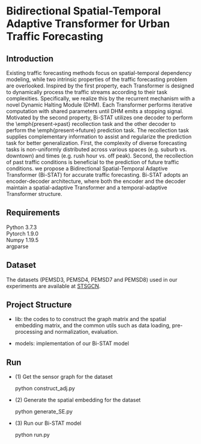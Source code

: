 # Bidirectional Spatial-Temporal Adaptive Transformer for Urban Traffic Forecasting

## Introduction
Existing traffic forecasting methods focus on spatial-temporal dependency modeling, while two intrinsic properties of the traffic forecasting problem are overlooked. 
Inspired by the first property, each Transformer is designed to dynamically process the traffic streams according to their task complexities. 
Specifically, we realize this by the recurrent mechanism with a novel Dynamic Halting Module (DHM). Each Transformer performs iterative computation with shared parameters until DHM emits a stopping signal. 
Motivated by the second property, Bi-STAT utilizes one decoder to perform the \emph{present$\rightarrow$past} recollection task and the other decoder to perform the \emph{present$\rightarrow$future} prediction task. The recollection task supplies complementary information to assist and regularize the prediction task for better generalization. 
First, the complexity of diverse forecasting tasks is non-uniformly distributed across various spaces (e.g. suburb vs. downtown) and times (e.g. rush hour vs. off peak). 
Second, the recollection of past traffic conditions is beneficial to the prediction of future traffic conditions. 
we propose a Bidirectional Spatial-Temporal Adaptive Transformer (Bi-STAT) for accurate traffic forecasting. 
Bi-STAT adopts an encoder-decoder architecture, where both the encoder and the decoder maintain a spatial-adaptive 
Transformer and a temporal-adaptive Transformer structure. 

## Requirements

Python 3.7.3   
Pytorch 1.9.0   
Numpy 1.19.5   
argparse

## Dataset

The datasets (PEMSD3, PEMSD4, PEMSD7 and PEMSD8) used in our experiments are available at [STSGCN](https://github.com/Davidham3/STSGCN).

## Project Structure

* lib: the codes to to construct the graph matrix and the spatial embedding matrix, and the common utils such as data loading, pre-processing and normalization, evaluation.

* models: implementation of our Bi-STAT model


## Run 

* (1) Get the sensor graph for the dataset
  
    python construct_adj.py 

* (2) Generate the spatial embedding for the dataset
  
    python generate_SE.py

* (3) Run our Bi-STAT model

    python run.py 

